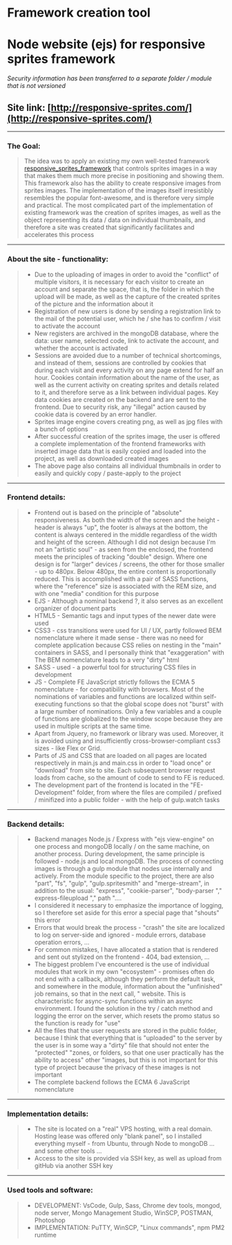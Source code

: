 # Framework creation tool
# Node website (ejs) for responsive sprites framework

*Security information has been transferred to a separate folder / module that is not versioned*


## Site link: [http://responsive-sprites.com/](http://responsive-sprites.com/)

----------


### The Goal:

 > The idea was to apply an existing my own well-tested framework [responsive_sprites_framework](https://github.com/1978milanbabic/responsive_sprites_framework) that controls sprites images in a way that makes them much more precise in positioning and showing them. This framework also has the ability to create responsive images from sprites images. The implementation of the images itself irresistibly resembles the popular font-awesome, and is therefore very simple and practical. The most complicated part of the implementation of existing framework was the creation of sprites images, as well as the object representing its data / data on individual thumbnails, and therefore a site was created that significantly facilitates and accelerates this process
 ----------


### About the site - functionality:

 >  - Due to the uploading of images in order to avoid the "conflict" of multiple visitors, it is necessary for each visitor to create an account and separate the space, that is, the folder in which the upload will be made, as well as the capture of the created sprites of the picture and the information about it
 >  - Registration of new users is done by sending a registration link to the mail of the potential user, which he / she has to confirm / visit to activate the account
 >  - New registers are archived in the mongoDB database, where the data: user name, selected code, link to activate the account, and whether the account is activated
 >  - Sessions are avoided due to a number of technical shortcomings, and instead of them, sessions are controlled by cookies that during each visit and every activity on any page extend for half an hour. Cookies contain information about the name of the user, as well as the current activity on creating sprites and details related to it, and therefore serve as a link between individual pages. Key data cookies are created on the backend and are sent to the frontend. Due to security risk, any "illegal" action caused by cookie data is covered by an error handler.
 >  - Sprites image engine covers creating png, as well as jpg files with a bunch of options
 >  - After successful creation of the sprites image, the user is offered a complete implementation of the frontend frameworks with inserted image data that is easily copied and loaded into the project, as well as downloaded created images
 >  - The above page also contains all individual thumbnails in order to easily and quickly copy / paste-apply to the project
 ----------


### Frontend details:

 >  - Frontend out is based on the principle of "absolute" responsiveness. As both the width of the screen and the height - header is always "up", the footer is always at the bottom, the content is always centered in the middle regardless of the width and height of the screen. Although I did not design because I'm not an "artistic soul" - as seen from the enclosed, the frontend meets the principles of tracking "double" design. Where one design is for "larger" devices / screens, the other for those smaller - up to 480px. Below 480px, the entire content is proportionally reduced. This is accomplished with a pair of SASS functions, where the "reference" size is associated with the REM size, and with one "media" condition for this purpose
 >  - EJS - Although a nominal backend ?, it also serves as an excellent organizer of document parts
 >  - HTML5 - Semantic tags and input types of the newer date were used
 >  - CSS3 - css transitions were used for UI / UX, partly followed BEM nomenclature where it made sense - there was no need for complete application because CSS relies on nesting in the "main" containers in SASS, and I personally think that "exaggeration" with The BEM nomenclature leads to a very "dirty" html
 >  - SASS - used - a powerful tool for structuring CSS files in development
 >  - JS - Complete FE JavaScript strictly follows the ECMA 5 nomenclature - for compatibility with browsers. Most of the nominations of variables and functions are localized within self-executing functions so that the global scope does not "burst" with a large number of nominations. Only a few variables and a couple of functions are globalized to the window scope because they are used in multiple scripts at the same time.
 >  - Apart from Jquery, no framework or library was used. Moreover, it is avoided using and insufficiently cross-browser-compliant css3 sizes - like Flex or Grid.
 >  - Parts of JS and CSS that are loaded on all pages are located respectively in main.js and main.css in order to "load once" or "download" from site to site. Each subsequent browser request loads from cache, so the amount of code to send to FE is reduced.
 >  - The development part of the frontend is located in the "FE-Development" folder, from where the files are compiled / prefixed / minifized into a public folder - with the help of gulp.watch tasks
 ----------


### Backend details:

 >  - Backend manages Node.js / Express with "ejs view-engine" on one process and mongoDB locally / on the same machine, on another process. During development, the same principle is followed - node.js and local mongoDB. The process of connecting images is through a gulp module that nodes use internally and actively. From the module specific to the project, there are also "part", "fs", "gulp", "gulp.spritesmith" and "merge-stream", in addition to the usual: "express", "cookie-parser", "body-parser "," express-fileupload "," path "....
 >  - I considered it necessary to emphasize the importance of logging, so I therefore set aside for this error a special page that "shouts" this error
 >  - Errors that would break the process - "crash" the site are localized to log on server-side and ignored - module errors, database operation errors, ...
 >  - For common mistakes, I have allocated a station that is rendered and sent out stylized on the frontend - 404, bad extension, ...
 >  - The biggest problem I've encountered is the use of individual modules that work in my own "ecosystem" - promises often do not end with a callback, although they perform the default task, and somewhere in the module, information about the "unfinished" job remains, so that in the next call, " website. This is characteristic for async-sync functions within an async environment. I found the solution in the try / catch method and logging the error on the server, which resets the promo status so the function is ready for "use"
 >  - All the files that the user requests are stored in the public folder, because I think that everything that is "uploaded" to the server by the user is in some way a "dirty" file that should not enter the "protected" "zones, or folders, so that one user practically has the ability to access" other "images, but this is not important for this type of project because the privacy of these images is not important
 >  - The complete backend follows the ECMA 6 JavaScript nomenclature
 ----------


### Implementation details:

 > - The site is located on a "real" VPS hosting, with a real domain. Hosting lease was offered only "blank panel", so I installed everything myself - from Ubuntu, through Node to mongoDB ... and some other tools ...
 > - Access to the site is provided via SSH key, as well as upload from gitHub via another SSH key
 ----------


### Used tools and software:

 > - DEVELOPMENT: VsCode, Gulp, Sass, Chrome dev tools, mongod, node server, Mongo Management Studio, WinSCP, POSTMAN, Photoshop
 > - IMPLEMENTATION: PuTTY, WinSCP, "Linux commands", npm PM2 runtime



